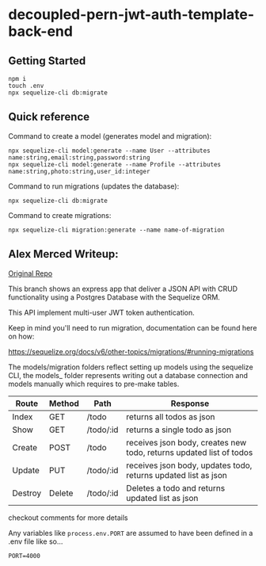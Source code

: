 # decoupled-pern-jwt-auth-template-back-end 

## Getting Started
```
npm i
touch .env
npx sequelize-cli db:migrate
```


## Quick reference

Command to create a model (generates model and migration):
```
npx sequelize-cli model:generate --name User --attributes name:string,email:string,password:string
npx sequelize-cli model:generate --name Profile --attributes name:string,photo:string,user_id:integer
```

Command to run migrations (updates the database):
```
npx sequelize-cli db:migrate
```

Command to create migrations:
```
npx sequelize-cli migration:generate --name name-of-migration
```


## Alex Merced Writeup:

[Original Repo](https://github.com/AlexMercedCoder/model-express-app/tree/api-postgres-auth)

This branch shows an express app that deliver a JSON API with CRUD functionality using a Postgres Database with the Sequelize ORM.

This API implement multi-user JWT token authentication.

Keep in mind you'll need to run migration, documentation can be found here on how:

https://sequelize.org/docs/v6/other-topics/migrations/#running-migrations

The models/migration folders reflect setting up models using the sequelize CLI, the models_ folder represents writing out a database connection and models manually which requires to pre-make tables.

|Route|Method|Path|Response|
|-----|------|----|--------|
|Index|GET|/todo| returns all todos as json |
|Show|GET|/todo/:id| returns a single todo as json |
|Create|POST|/todo| receives json body, creates new todo, returns updated list of todos |
|Update|PUT|/todo/:id| receives json body, updates todo, returns updated list as json |
|Destroy|Delete|/todo/:id| Deletes a todo and returns updated list as json |

checkout comments for more details

Any variables like `process.env.PORT` are assumed to have been defined in a .env file like so...

```
PORT=4000
```